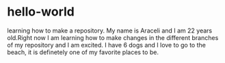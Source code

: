 # hello-world
learning how to make a repository.
My name is Araceli and I am 22 years old.Right now I am learning how to make changes in the different branches of my repository and I am excited. I have 6 dogs  and I love to go to the beach, it is definetely one of my favorite places to be. 
